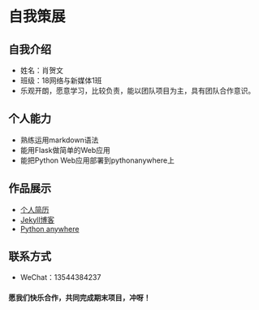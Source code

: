 # 自我策展

## 自我介绍
- 姓名：肖贺文
- 班级：18网络与新媒体1班
- 乐观开朗，愿意学习，比较负责，能以团队项目为主，具有团队合作意识。

## 个人能力
- 熟练运用markdown语法
- 能用Flask做简单的Web应用
- 能把Python Web应用部署到pythonanywhere上

## 作品展示
- [个人简历](https://xhewen.gitee.io/resume)
- [Jekyll博客](https://xhewen.gitee.io/xiaohewen)
- [Python anywhere](http://xiaohewen.pythonanywhere.com)

## 联系方式
- WeChat：13544384237

#### 愿我们快乐合作，共同完成期末项目，冲呀！
